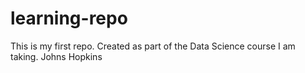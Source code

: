 # learning-repo
This is my first repo. Created as part of the Data Science course I am taking. Johns Hopkins
